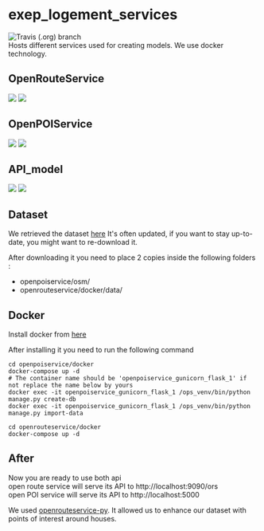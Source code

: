 # exep_logement_services
![Travis (.org) branch](https://img.shields.io/travis/naonedia/expe_logement_services/master)  
Hosts different services used for creating models. We use docker technology.

## OpenRouteService
[![](https://images.microbadger.com/badges/image/naonedia/expe_logement_openrouteservice.svg)](https://microbadger.com/images/naonedia/expe_logement_openrouteservice)
[![](https://images.microbadger.com/badges/version/naonedia/expe_logement_openrouteservice.svg)](https://microbadger.com/images/naonedia/expe_logement_openrouteservice)


## OpenPOIService
[![](https://images.microbadger.com/badges/image/naonedia/expe_logement_openpoiservice.svg)](https://microbadger.com/images/naonedia/expe_logement_openpoiservice)
[![](https://images.microbadger.com/badges/version/naonedia/expe_logement_openpoiservice.svg)](https://microbadger.com/images/naonedia/expe_logement_openpoiservice)

## API_model
[![](https://images.microbadger.com/badges/image/naonedia/expe_logement_api_model.svg)](https://microbadger.com/images/naonedia/expe_logement_api_model)
[![](https://images.microbadger.com/badges/version/naonedia/expe_logement_api_model.svg)](https://microbadger.com/images/naonedia/expe_logement_api_model)  

## Dataset
 We retrieved the dataset [here](https://download.geofabrik.de/europe/france/pays-de-la-loire.html)
 It's often updated, if you want to stay up-to-date, you might want to re-download it.

 After downloading it you need to place 2 copies inside the following folders :
 * openpoiservice/osm/
 * openrouteservice/docker/data/

## Docker

Install docker from [here](https://docs.docker.com/install/)

After installing it you need to run the following command

```shell
cd openpoiservice/docker
docker-compose up -d
# The container name should be 'openpoiservice_gunicorn_flask_1' if not replace the name below by yours
docker exec -it openpoiservice_gunicorn_flask_1 /ops_venv/bin/python manage.py create-db
docker exec -it openpoiservice_gunicorn_flask_1 /ops_venv/bin/python manage.py import-data
```

```shell
cd openrouteservice/docker
docker-compose up -d
```

## After

 Now you are ready to use both api  
 open route service will serve its API to http://localhost:9090/ors  
 open POI service will serve its API to http://localhost:5000  

 We used [openrouteservice-py](https://github.com/GIScience/openrouteservice-py). It allowed us to enhance our dataset with points of interest around houses.